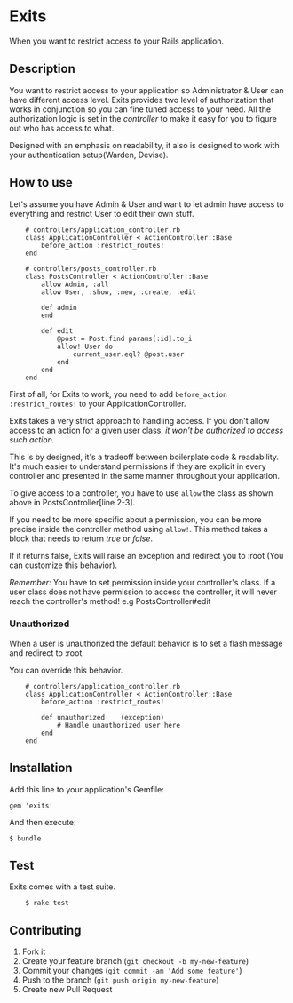 # Exits
When you want to restrict access to your Rails application.

## Description
You want to restrict access to your application so Administrator & User can have different access level. Exits provides two level of authorization that works in conjunction so you can fine tuned access to your need. All the authorization logic is set in the *controller* to make it easy for you to figure out who has access to what.

Designed with an emphasis on readability, it also is designed to work with your authentication setup(Warden, Devise).


## How to use

Let's assume you have Admin & User and want to let admin have access to everything and restrict User to edit their own stuff.

		# controllers/application_controller.rb
		class ApplicationController < ActionController::Base
			before_action :restrict_routes!
		end

		# controllers/posts_controller.rb
		class PostsController < ActionController::Base
			allow Admin, :all
			allow User, :show, :new, :create, :edit

			def admin
			end

			def edit
				@post = Post.find params[:id].to_i
				allow! User do
					current_user.eql? @post.user
				end
			end
		end

First of all, for Exits to work, you need to add `before_action :restrict_routes!` to your ApplicationController.

Exits takes a very strict approach to handling access. If you don't allow access to an action for a given user class, _it won't be authorized to access such action._

This is by designed, it's a tradeoff between boilerplate code & readability. It's much easier to understand permissions if they are explicit in every controller and presented in the same manner throughout your application.

To give access to a controller, you have to use `allow` the class as shown above in PostsController[line 2-3].

If you need to be more specific about a permission, you can be more precise inside the controller method using `allow!`. This method takes a block that needs to return _true_ or _false_.

If it returns false, Exits will raise an exception and redirect you to :root (You can customize this behavior). 

*Remember:* You have to set permission inside your controller's class. If a user class does not have permission to access the controller, it will never reach the controller's method! e.g PostsController#edit

### Unauthorized
When a user is unauthorized the default behavior is to set a flash message and redirect to :root.

You can override this behavior.

		# controllers/application_controller.rb
		class ApplicationController < ActionController::Base
			before_action :restrict_routes!
		
			def unauthorized	(exception)
				# Handle unauthorized user here
			end
		end


## Installation

Add this line to your application's Gemfile:

    gem 'exits'

And then execute:

    $ bundle

## Test
Exits comes with a test suite.

		$ rake test

## Contributing

1. Fork it
2. Create your feature branch (`git checkout -b my-new-feature`)
3. Commit your changes (`git commit -am 'Add some feature'`)
4. Push to the branch (`git push origin my-new-feature`)
5. Create new Pull Request
